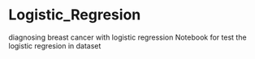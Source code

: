 # Logistic_Regresion
diagnosing breast cancer with logistic regression
Notebook for test the logistic regresion in dataset

